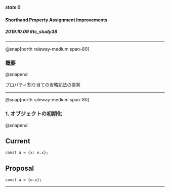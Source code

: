 ##### state 0
#### Shorthand Property Assignment Improvements
##### 2019.10.09 \#tc_study38

---
@snap[north raleway-medium span-80]
### 概要
@snapend

プロパティ割り当ての省略記法の提案

---
@snap[north raleway-medium span-80]
### 1. オブジェクトの初期化
@snapend

## Current
```text
const a = {x: o.x};
```

## Proposal
```text
const a = {o.x};
```

---
